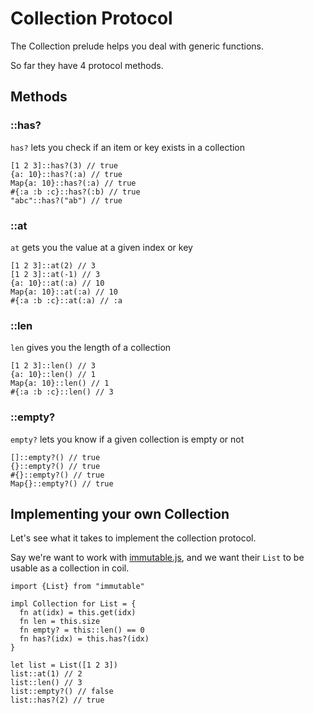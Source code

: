 # Collection Protocol

The Collection prelude helps you deal with generic functions.

So far they have 4 protocol methods.

## Methods

### ::has?

`has?` lets you check if an item or key exists in a collection

```
[1 2 3]::has?(3) // true
{a: 10}::has?(:a) // true
Map{a: 10}::has?(:a) // true
#{:a :b :c}::has?(:b) // true
"abc"::has?("ab") // true
```

### ::at

`at` gets you the value at a given index or key

```
[1 2 3]::at(2) // 3
[1 2 3]::at(-1) // 3
{a: 10}::at(:a) // 10
Map{a: 10}::at(:a) // 10
#{:a :b :c}::at(:a) // :a
```

### ::len

`len` gives you the length of a collection

```
[1 2 3]::len() // 3
{a: 10}::len() // 1
Map{a: 10}::len() // 1
#{:a :b :c}::len() // 3
```

### ::empty?

`empty?` lets you know if a given collection is empty or not

```
[]::empty?() // true
{}::empty?() // true
#{}::empty?() // true
Map{}::empty?() // true
```

## Implementing your own Collection

Let's see what it takes to implement the collection protocol.

Say we're want to work with [immutable.js](https://immutable-js.com/), and we want their `List` to be usable as a collection in coil.

```
import {List} from "immutable"

impl Collection for List = {
  fn at(idx) = this.get(idx)
  fn len = this.size
  fn empty? = this::len() == 0
  fn has?(idx) = this.has?(idx)
}

let list = List([1 2 3])
list::at(1) // 2
list::len() // 3
list::empty?() // false
list::has?(2) // true
```
